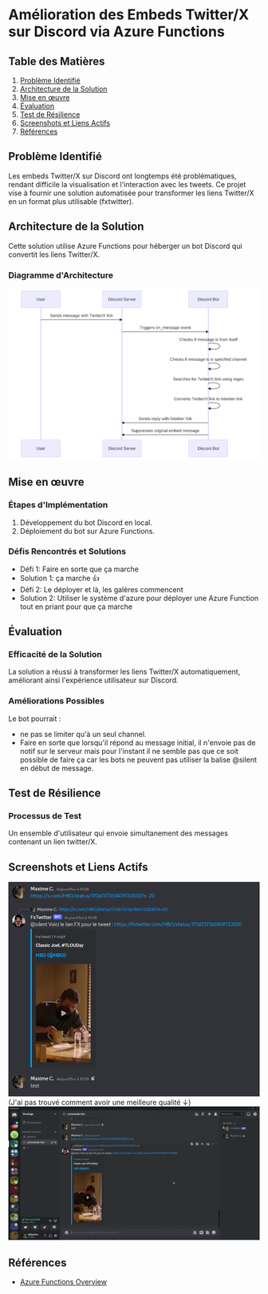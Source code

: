 # Amélioration des Embeds Twitter/X sur Discord via Azure Functions

## Table des Matières
1. [Problème Identifié](#problème-identifié)
2. [Architecture de la Solution](#architecture-de-la-solution)
3. [Mise en œuvre](#mise-en-œuvre)
4. [Évaluation](#évaluation)
5. [Test de Résilience](#test-de-résilience)
6. [Screenshots et Liens Actifs](#screenshots-et-liens-actifs)
7. [Références](#références)

## Problème Identifié
Les embeds Twitter/X sur Discord ont longtemps été problématiques, rendant difficile la visualisation et l'interaction avec les tweets. Ce projet vise à fournir une solution automatisée pour transformer les liens Twitter/X en un format plus utilisable (fxtwitter).

## Architecture de la Solution
Cette solution utilise Azure Functions pour héberger un bot Discord qui convertit les liens Twitter/X.
### Diagramme d'Architecture
![Diagramme d'Architecture](./assets/discord-bot-diagram.svg)

## Mise en œuvre
### Étapes d'Implémentation
1. Développement du bot Discord en local.
2. Déploiement du bot sur Azure Functions.

### Défis Rencontrés et Solutions
- Défi 1: Faire en sorte que ça marche
- Solution 1: ça marche :thumbsup:
- Défi 2: Le déployer et là, les galères commencent
- Solution 2: Utiliser le système d'azure pour déployer une Azure Function tout en priant pour que ça marche

## Évaluation
### Efficacité de la Solution
La solution a réussi à transformer les liens Twitter/X automatiquement, améliorant ainsi l'expérience utilisateur sur Discord.
### Améliorations Possibles
Le bot pourrait :
- ne pas se limiter qu'à un seul channel. 
- Faire en sorte que lorsqu'il répond au message initial, il n'envoie pas de notif sur le serveur mais pour l'instant il ne semble pas que ce soit possible de faire ça car les bots ne peuvent pas utiliser la balise @silent en début de message.

## Test de Résilience
### Processus de Test
Un ensemble d'utilisateur qui envoie simultanement des messages contenant un lien twitter/X.

## Screenshots et Liens Actifs
![Capture d'écran](./assets/capture-ecran-discord.png)
(J'ai pas trouvé comment avoir une meilleure qualité ↓)
![Démo du Bot](./assets/gif-discord-bot.gif)




## Références
- [Azure Functions Overview](https://docs.microsoft.com/en-us/azure/azure-functions/functions-overview)
